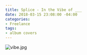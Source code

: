 ```yaml
---
title: Splice - In the Vibe of ___
date: 2018-03-15 23:08:00 -04:00
categories:
- Freelance
tags:
- album covers
---
```


![vibe.jpg](/uploads/vibe.jpg)
